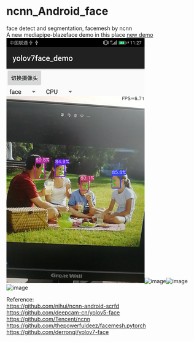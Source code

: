 # ncnn_Android_face
face detect and segmentation, facemesh by ncnn  
A new mediapipe-blazeface demo in this place [new demo](https://github.com/FeiGeChuanShu/ncnn_Android_blazeface)  
![image](https://github.com/FeiGeChuanShu/ncnn_Android_face/blob/main/yolov7-tiny-face.png)![image](https://github.com/FeiGeChuanShu/ncnn_Android_face/blob/main/result.gif)![image](https://github.com/FeiGeChuanShu/ncnn_Android_face/blob/main/facemesh.gif)![image](https://github.com/FeiGeChuanShu/ncnn_Android_face/blob/main/yolov5-face.gif)  

Reference:  
https://github.com/nihui/ncnn-android-scrfd  
https://github.com/deepcam-cn/yolov5-face  
https://github.com/Tencent/ncnn  
https://github.com/thepowerfuldeez/facemesh.pytorch  
https://github.com/derronqi/yolov7-face  
